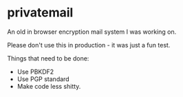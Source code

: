 # privatemail
An old in browser encryption mail system I was working on.

Please don't use this in production - it was just a fun test.

Things that need to be done:
- Use PBKDF2
- Use PGP standard
- Make code less shitty.

